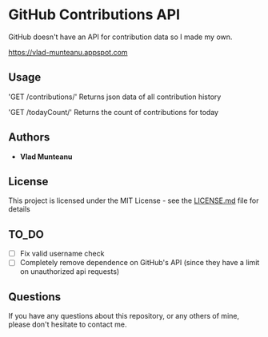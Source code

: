 # GitHub Contributions API

GitHub doesn't have an API for contribution data so I made my own.

https://vlad-munteanu.appspot.com

## Usage

'GET /contributions/<username>'
Returns json data of all contribution history

'GET /todayCount/<username>'
Returns the count of contributions for today

## Authors

- **Vlad Munteanu**

## License

This project is licensed under the MIT License - see the [LICENSE.md](LICENSE) file for details

## TO_DO

- [ ] Fix valid username check
- [ ] Completely remove dependence on GitHub's API (since they have a limit on unauthorized api requests)

## Questions

If you have any questions about this repository, or any others of mine, please
don't hesitate to contact me.
